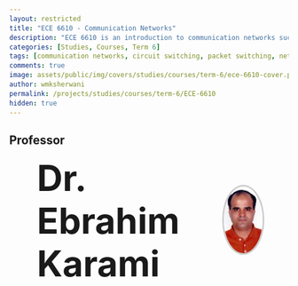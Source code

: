 ```yaml
---
layout: restricted
title: "ECE 6610 - Communication Networks"
description: "ECE 6610 is an introduction to communication networks such as the telephone and computer networks. Topics include circuit and packet switching, network protocols and layered architecture, physical layer, data link layer, network layer, error control; local area networks, and internetworking."
categories: [Studies, Courses, Term 6]
tags: [communication networks, circuit switching, packet switching, network protocols, layered architecture, local area networks, internetworking]
comments: true
image: assets/public/img/covers/studies/courses/term-6/ece-6610-cover.png
author: wmksherwani
permalink: /projects/studies/courses/term-6/ECE-6610
hidden: true
---
```


## Professor

<html lang="en">
<head>
    <meta charset="UTF-8">
    <meta name="viewport" content="width=device-width, initial-scale=1.0">
</head>
<div id="name-wrapper" style="margin: 0;">
    <div style="display: flex; justify-content: space-between; align-items: center; padding: 0 50px;">
        <div style="font-size: 4rem; font-weight: bold;">Dr. Ebrahim Karami</div>
        <div>
            <img src="assets/public/img/people/Ebrahim Karami.png" alt="Ebrahim Karami" 
                 style="width: 120px; height: 120px; object-fit: cover; border-radius: 50%; border: 3px solid #ccc;">
        </div>
    </div>
</div>
</html>

<!-- <html lang="en">
<head>
    <meta charset="UTF-8">
    <meta name="viewport" content="width=device-width, initial-scale=1.0">
    <title>Star Rating</title>
    <link href="https://cdnjs.cloudflare.com/ajax/libs/font-awesome/6.0.0-beta3/css/all.min.css" rel="stylesheet">
</head>
<div id="star-wrapper" style="margin: 0; display: flex; justify-content: center; align-items: center;">
    <div style="display: flex; justify-content: center; align-items: center; font-size: 50px;">
        <i class="fas fa-star" style="color: gold;"></i>
        <i class="fas fa-star" style="color: gold;"></i>
        <i class="fas fa-star" style="color: gold;"></i>
        <i class="fas fa-star" style="color: gold;"></i>
        <i class="fas fa-star" style="color: gold;"></i>
    </div>
</div>
</html> -->
